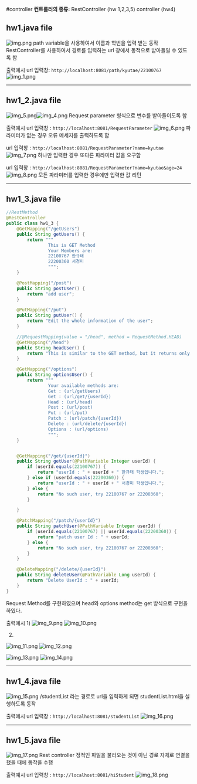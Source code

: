 #controller
**컨트롤러의 종류:**
RestController (hw 1,2,3,5)
controller (hw4)


## hw1.java file
![img.png](img.png)
path variable을 사용하여서 이름과 학번을 입력 받는 동작
RestController를 사용하여서 경로를 입력하는 url 창에서 동적으로 받아들일 수 있도록 함

출력예시
url 입력창: `http://localhost:8081/path/kyutae/22100767`
![img_1.png](img_1.png)

---

## hw1_2.java file
![img_5.png](img_5.png)![img_4.png](img_4.png)
Request parameter 형식으로 변수를 받아들이도록 함

출력예시
url 입력창 : `http://localhost:8081/RequestParameter`
![img_6.png](img_6.png)
파라미터가 없는 경우 오류 메세지를 출력하도록 함

url 입력창 : `http://localhost:8081/RequestParameter?name=kyutae`
![img_7.png](img_7.png)
하나만 입력한 경우 또다른 파라미터 값을 요구함

url 입력창 : `http://localhost:8081/RequestParameter?name=kyutae&age=24`
![img_8.png](img_8.png)
모든 파라미터를 입력한 경우에만 입력한 값 리턴

---

## hw1_3.java file
```java
//RestMethod
@RestController
public class hw1_3 {
    @GetMapping("/getUsers")
    public String getUsers() {
        return """
                This is GET Method
                Your Members are:
                22100767 한규태
                22200360 서경미
                """;
    }

    @PostMapping("/post")
    public String postUser() {
        return "add user";
    }

    @PutMapping("/put")
    public String putUser() {
        return "Edit the whole information of the user";
    }

    //@RequestMapping(value = "/head", method = RequestMethod.HEAD)
    @GetMapping("/head")
    public String headUser() {
        return "This is similar to the GET method, but it returns only the header information without the body.";
    }

    @GetMapping("/options")
    public String optionsUser() {
        return """
                Your available methods are:
                Get : (url/getUsers)
                Get : (url/get/{userId})
                Head : (url/head)
                Post : (url/post)
                Put : (url/put)
                Patch : (url/patch/{userId})
                Delete : (url/delete/{userId})
                Options : (url/options)
                """;
    }


    @GetMapping("/get/{userId}")
    public String getUser(@PathVariable Integer userId) {
        if (userId.equals(22100767)) {
            return "userId : " + userId + " 한규태 학생입니다.";
        } else if (userId.equals(22200360)) {
            return "userId : " + userId + " 서경미 학생입니다.";
        } else {
            return "No such user, try 22100767 or 22200360";
        }

    }

    @PatchMapping("/patch/{userId}")
    public String patchUser(@PathVariable Integer userId) {
        if (userId.equals(22100767) || userId.equals(22200360)) {
            return "patch user Id : " + userId;
        } else {
            return "No such user, try 22100767 or 22200360";
        }
    }

    @DeleteMapping("/delete/{userId}")
    public String deleteUser(@PathVariable Long userId) {
        return "Delete UserId : " + userId;
    }
}
```
Request Method를 구현하였으며 head와 options method는 get 방식으로 구현을 하였다.

출력예시
1)
![img_9.png](img_9.png)
![img_10.png](img_10.png)

2)
![img_11.png](img_11.png)
![img_12.png](img_12.png)

![img_13.png](img_13.png)
![img_14.png](img_14.png)

---
## hw1_4.java file
![img_15.png](img_15.png)
/studentList 라는 경로로 url을 입력하게 되면 studentList.html을 실행하도록 동작

출력예시
url 입력창 : `http://localhost:8081/studentList`
![img_16.png](img_16.png)

---

## hw1_5.java file
![img_17.png](img_17.png)
Rest controller
정적인 파일을 불러오는 것이 아닌 경로 자체로 연결을 했을 때에 동작을 수행

출력예시
url 입력창 : `http://localhost:8081/hiStudent`
![img_18.png](img_18.png)